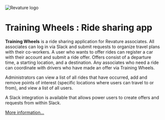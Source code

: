 ![Revature logo](https://github.com/rideshare1707/rideshare/blob/5524c2c8a960bd00cf48119762b1e3890a258004/rideshare/src/main/webapp/static/images/rev-brand.png)


# Training Wheels : Ride sharing app

**Training Wheels** is a ride sharing application for Revature associates. All associates can log in via Slack and submit requests to organize travel plans with their co-workers. A user who wants to offer rides can register a car with their account and submit a ride offer. Offers consist of a departure time, a starting location, and a destination. Any associates who need a ride can coordinate with drivers who have made an offer via Training Wheels.

Administrators can view a list of all rides that have occurred, add and remove points of interest (specific locations where users can travel to or from), and view a list of all users.

A Slack integration is available that allows power users to create offers and requests from within Slack.

[More information...](https://github.com/rideshare1707/rideshare/wiki)
